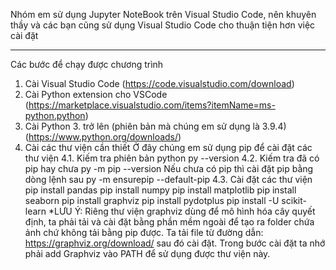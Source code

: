 Nhóm em sử dụng Jupyter NoteBook trên Visual Studio Code, nên khuyên thầy và các bạn cũng sử dụng Visual Studio Code cho thuận tiện hơn việc cài đặt
********************************
Các bước để chạy được chương trình
1. Cài Visual Studio Code (https://code.visualstudio.com/download)
2. Cài Python extension cho VSCode (https://marketplace.visualstudio.com/items?itemName=ms-python.python)
3. Cài Python 3. trở lên (phiên bản mà chúng em sử dụng là 3.9.4) (https://www.python.org/downloads/)
4. Cài các thư viện cần thiết
Ở đây chúng em sử dụng pip để cài đặt các thư viện
4.1. Kiếm tra phiên bản python
py --version
4.2. Kiếm tra đã có pip hay chưa
py -m pip --version
Nếu chưa có pip thì cài đặt pip bằng dòng lệnh sau
py -m ensurepip --default-pip
4.3. Cài đặt các thư viện 
pip install pandas
pip install numpy
pip install matplotlib
pip install seaborn
pip install graphviz
pip install pydotplus
pip install -U scikit-learn
*LƯU Ý: Riêng thư viện graphviz dùng để mô hình hóa cây quyết định, ta phải tải và cài đặt bằng phần mềm ngoài để tạo ra folder chứa ảnh chứ không tải bằng pip được. Ta tải file từ đường dẫn: https://graphviz.org/download/ sau đó cài đặt. Trong bước cài đặt ta nhớ phải add Graphviz vào PATH để sử dụng được thư viện này.
